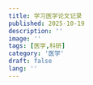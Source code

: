 ```yaml
---
title: 学习医学论文记录
published: 2025-10-19
description: ''
image: ''
tags: [医学,科研]
category: '医学'
draft: false 
lang: ''
---
```

